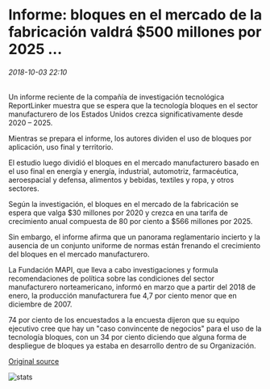 # Informe: bloques en el mercado de la fabricación valdrá $500 millones por 2025 ...

###### 2018-10-03 22:10

Un informe reciente de la compañía de investigación tecnológica ReportLinker muestra que se espera que la tecnología bloques en el sector manufacturero de los Estados Unidos crezca significativamente desde 2020 – 2025.

Mientras se prepara el informe, los autores dividen el uso de bloques por aplicación, uso final y territorio.

El estudio luego dividió el bloques en el mercado manufacturero basado en el uso final en energía y energía, industrial, automotriz, farmacéutica, aeroespacial y defensa, alimentos y bebidas, textiles y ropa, y otros sectores.

Según la investigación, el bloques en el mercado de la fabricación se espera que valga $30 millones por 2020 y crezca en una tarifa de crecimiento anual compuesta de 80 por ciento a $566 millones por 2025.

Sin embargo, el informe afirma que un panorama reglamentario incierto y la ausencia de un conjunto uniforme de normas están frenando el crecimiento del bloques en el mercado manufacturero.

La Fundación MAPI, que lleva a cabo investigaciones y formula recomendaciones de política sobre las condiciones del sector manufacturero norteamericano, informó en marzo que a partir del 2018 de enero, la producción manufacturera fue 4,7 por ciento menor que en diciembre de 2007.

74 por ciento de los encuestados a la encuesta dijeron que su equipo ejecutivo cree que hay un "caso convincente de negocios" para el uso de la tecnología bloques, con un 34 por ciento diciendo que alguna forma de despliegue de bloques ya estaba en desarrollo dentro de su Organización.

[Original source](https://cointelegraph.com/news/report-blockchain-in-manufacturing-market-will-be-worth-500-million-by-2025)

![stats](https://c.statcounter.com/11760860/0/a89fa40b/1/ "stats")
